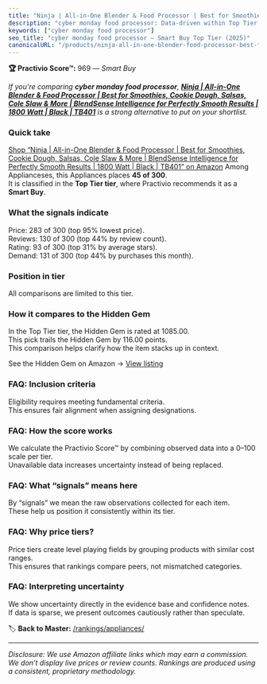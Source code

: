```yaml
---
title: "Ninja | All-in-One Blender & Food Processor | Best for Smoothies, Cookie Dough, Salsas, Cole Slaw & More | BlendSense Intelligence for Perfectly Smooth Results | 1800 Watt | Black | TB401"
description: "cyber monday food processor: Data-driven within Top Tier ranking using the Practivio Score™. Positioned by quality, value, demand, findability, momentum."
keywords: ["cyber monday food processor"]
seo_title: "cyber monday food processor — Smart Buy Top Tier (2025)"
canonicalURL: "/products/ninja-all-in-one-blender-food-processor-best-for-smoothies-cookie-dough-salsas-cole-slaw-more-blendsense-intelligence-for-perfectly-smooth-results-1800-watt-black-tb401-B0CDDFH2MZ/"
---
```


**🏆 Practivio Score™:** 969 — _Smart Buy_


*If you're comparing **cyber monday food processor**, **[Ninja | All-in-One Blender & Food Processor | Best for Smoothies, Cookie Dough, Salsas, Cole Slaw & More | BlendSense Intelligence for Perfectly Smooth Results | 1800 Watt | Black | TB401](https://www.amazon.com/dp/B0CDDFH2MZ?tag=practivio-20)** is a strong alternative to put on your shortlist.*
### Quick take
[Shop “Ninja | All-in-One Blender & Food Processor | Best for Smoothies, Cookie Dough, Salsas, Cole Slaw & More | BlendSense Intelligence for Perfectly Smooth Results | 1800 Watt | Black | TB401” on Amazon](https://www.amazon.com/dp/B0CDDFH2MZ?tag=practivio-20)
Among Applianceses, this Appliances places **45 of 300**.  
It is classified in the **Top Tier tier**, where Practivio recommends it as a **Smart Buy**.

### What the signals indicate
Price: 283 of 300 (top 95% lowest price).  
Reviews: 130 of 300 (top 44% by review count).  
Rating: 93 of 300 (top 31% by average stars).  
Demand: 131 of 300 (top 44% by purchases this month).

### Position in tier
All comparisons are limited to this tier.

### How it compares to the Hidden Gem
In the Top Tier tier, the Hidden Gem is rated at 1085.00.  
This pick trails the Hidden Gem by 116.00 points.  
This comparison helps clarify how the item stacks up in context.  

See the Hidden Gem on Amazon → [View listing](https://www.amazon.com/dp/B00939I7EK?tag=practivio-20)

### FAQ: Inclusion criteria
Eligibility requires meeting fundamental criteria.  
This ensures fair alignment when assigning designations.

### FAQ: How the score works
We calculate the Practivio Score™ by combining observed data into a 0–100 scale per tier.  
Unavailable data increases uncertainty instead of being replaced.

### FAQ: What “signals” means here
By “signals” we mean the raw observations collected for each item.  
These help us position it consistently within its tier.

### FAQ: Why price tiers?
Price tiers create level playing fields by grouping products with similar cost ranges.  
This ensures that rankings compare peers, not mismatched categories.

### FAQ: Interpreting uncertainty
We show uncertainty directly in the evidence base and confidence notes.  
If data is sparse, we present outcomes cautiously rather than speculate.


🏷️ **Back to Master:** [/rankings/appliances/](/rankings/appliances/)

---
_Disclosure: We use Amazon affiliate links which may earn a commission. We don’t display live prices or review counts. Rankings are produced using a consistent, proprietary methodology._
